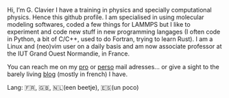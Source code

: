 Hi, I’m G. Clavier
I have a training in physics and specially computational physics.
Hence this github profile. I am specialised in using molecular modeling
softwares, coded a few things for LAMMPS but I like to experiment and code
new stuff in new programming langages (I often code in Python, a bit of C/C++,
used to do Fortran, trying to learn Rust). I am a Linux and (neo)vim user on a
daily basis and am now associate professor at the IUT Grand Ouest Normandie, in France.

You can reach me on my [pro](germain.clavier@unicaen.fr) or [perso](germain.clavier@gmail.com) mail adresses...
or give a sight to the barely living [blog](www.enthalpiste.com) (mostly in french) I have.

Lang: 🇫🇷, 🇬🇧, 🇳🇱(een beetje), 🇪🇸(un poco) 
<!---
Bibobu/Bibobu is a ✨ special ✨ repository because its `README.md` (this file) appears on your GitHub profile.
You can click the Preview link to take a look at your changes.
--->
